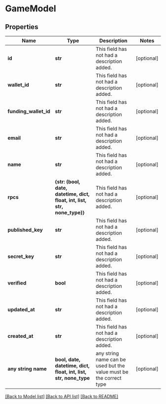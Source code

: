 # GameModel


## Properties
Name | Type | Description | Notes
------------ | ------------- | ------------- | -------------
**id** | **str** | This field has not had a description added. | [optional] 
**wallet_id** | **str** | This field has not had a description added. | [optional] 
**funding_wallet_id** | **str** | This field has not had a description added. | [optional] 
**email** | **str** | This field has not had a description added. | [optional] 
**name** | **str** | This field has not had a description added. | [optional] 
**rpcs** | **{str: (bool, date, datetime, dict, float, int, list, str, none_type)}** | This field has not had a description added. | [optional] 
**published_key** | **str** | This field has not had a description added. | [optional] 
**secret_key** | **str** | This field has not had a description added. | [optional] 
**verified** | **bool** | This field has not had a description added. | [optional] 
**updated_at** | **str** | This field has not had a description added. | [optional] 
**created_at** | **str** | This field has not had a description added. | [optional] 
**any string name** | **bool, date, datetime, dict, float, int, list, str, none_type** | any string name can be used but the value must be the correct type | [optional]

[[Back to Model list]](../README.md#documentation-for-models) [[Back to API list]](../README.md#documentation-for-api-endpoints) [[Back to README]](../README.md)


